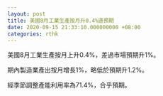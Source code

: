 ```yaml
---
layout: post
title: 美國8月工業生產按月升0.4%遜預期
date: 2020-09-15 21:33:10.000000000 +08:00
categories: rthk
---
```


美國8月工業生產按月上升0.4%，差過市場預期升1%。

期內製造業產出按月增長1%，略低於預期升1.2%。

經季節調整產能利用率為71.4%，合乎預期。
